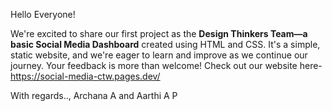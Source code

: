 Hello Everyone!

We're excited to share our first project as the **Design Thinkers Team—a basic Social Media Dashboard** created using HTML and CSS. It's a simple, static website, and we're eager to learn and improve as we continue our journey. Your feedback is more than welcome!
Check out our website here- https://social-media-ctw.pages.dev/

With regards..,
Archana A and Aarthi A P

